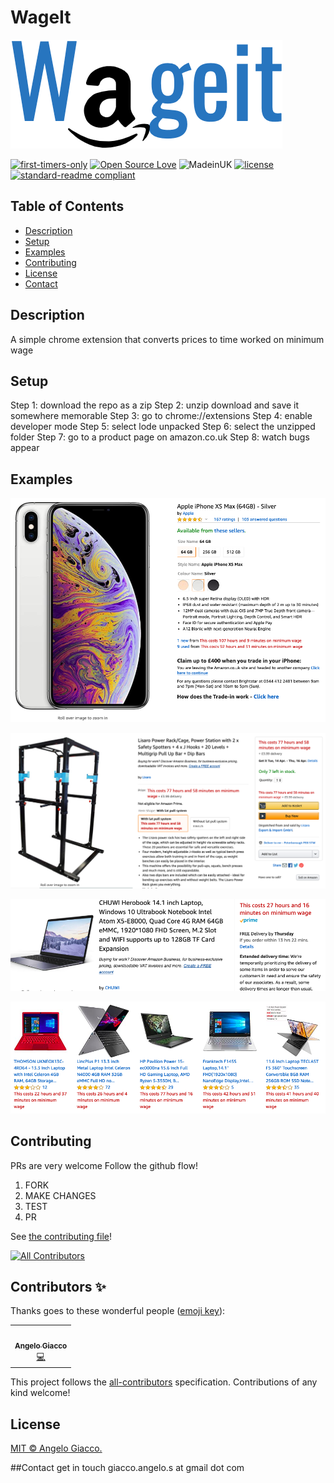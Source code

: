 # WageIt

![logo](images/logo.png)

[![first-timers-only](https://img.shields.io/badge/first--timers--only-friendly-blue.svg?style=flat-square)](https://www.firsttimersonly.com/)
[![Open Source Love](https://img.shields.io/badge/Open%20Source-%E2%9D%A4-blueviolet.svg)](https://opensource.com/article/18/11/reasons-love-open-source)
![MadeinUK](https://img.shields.io/badge/Made%20in-UK-green.svg)
[![license](https://img.shields.io/github/license/:user/:repo.svg)](LICENSE)
[![standard-readme compliant](https://img.shields.io/badge/readme%20style-standard-brightgreen.svg?style=flat-square)](https://github.com/RichardLitt/standard-readme)

## Table of Contents

- [Description](#description)
- [Setup](#setup)
- [Examples](#example)
- [Contributing](#contributing)
- [License](#license)
- [Contact](#contact)

## Description

A simple chrome extension that converts prices to time worked on minimum wage

## Setup

Step 1: download the repo as a zip
Step 2: unzip download and save it somewhere memorable
Step 3: go to chrome://extensions
Step 4: enable developer mode
Step 5: select lode unpacked
Step 6: select the unzipped folder
Step 7: go to a product page on amazon.co.uk
Step 8: watch bugs appear

## Examples

![example](images/ex1.png)

![example](images/ex2.png)

![example](images/ex3.png)

![example](images/ex4.png)

## Contributing

PRs are very welcome
Follow the github flow!

1. FORK
2. MAKE CHANGES
3. TEST
4. PR

See [the contributing file](CONTRIBUTING.md)!

<!-- ALL-CONTRIBUTORS-BADGE:START - Do not remove or modify this section -->
[![All Contributors](https://img.shields.io/badge/all_contributors-1-orange.svg?style=flat-square)](#contributors-)
<!-- ALL-CONTRIBUTORS-BADGE:END -->

## Contributors ✨

Thanks goes to these wonderful people ([emoji key](https://allcontributors.org/docs/en/emoji-key)):

<!-- ALL-CONTRIBUTORS-LIST:START - Do not remove or modify this section -->
<!-- prettier-ignore-start -->
<!-- markdownlint-disable -->
<table>
  <tr>
    <td align="center"><a href="https://github.com/AngeloGiacco"><img src="https://avatars1.githubusercontent.com/u/29235343?v=4" width="100px;" alt=""/><br /><sub><b>Angelo Giacco</b></sub></a><br /><a href="https://github.com/AngeloGiacco/wageit/commits?author=AngeloGiacco" title="Code">💻</a></td>
  </tr>
</table>

<!-- markdownlint-enable -->
<!-- prettier-ignore-end -->
<!-- ALL-CONTRIBUTORS-LIST:END -->

This project follows the [all-contributors](https://github.com/all-contributors/all-contributors) specification. Contributions of any kind welcome!

## License

[MIT © Angelo Giacco.](LICENSE.md)

##Contact
get in touch
giacco.angelo.s at gmail dot com